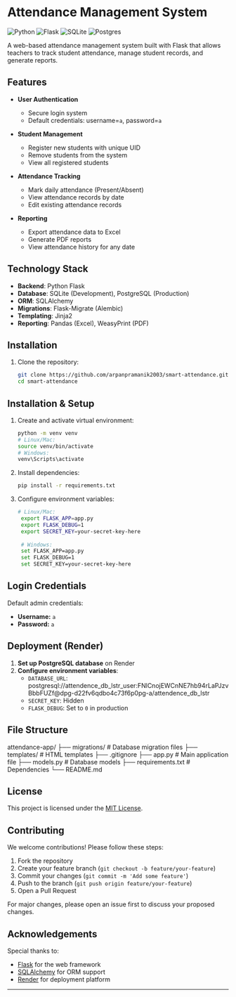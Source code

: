 # Attendance Management System

![Python](https://img.shields.io/badge/python-3670A0?style=for-the-badge&logo=python&logoColor=ffdd54)
![Flask](https://img.shields.io/badge/flask-%23000.svg?style=for-the-badge&logo=flask&logoColor=white)
![SQLite](https://img.shields.io/badge/sqlite-%2307405e.svg?style=for-the-badge&logo=sqlite&logoColor=white)
![Postgres](https://img.shields.io/badge/postgres-%23316192.svg?style=for-the-badge&logo=postgresql&logoColor=white)

A web-based attendance management system built with Flask that allows teachers to track student attendance, manage student records, and generate reports.

## Features

- **User Authentication**
  - Secure login system
  - Default credentials: username=`a`, password=`a`

- **Student Management**
  - Register new students with unique UID
  - Remove students from the system
  - View all registered students

- **Attendance Tracking**
  - Mark daily attendance (Present/Absent)
  - View attendance records by date
  - Edit existing attendance records

- **Reporting**
  - Export attendance data to Excel
  - Generate PDF reports
  - View attendance history for any date

## Technology Stack

- **Backend**: Python Flask
- **Database**: SQLite (Development), PostgreSQL (Production)
- **ORM**: SQLAlchemy
- **Migrations**: Flask-Migrate (Alembic)
- **Templating**: Jinja2
- **Reporting**: Pandas (Excel), WeasyPrint (PDF)

## Installation

1. Clone the repository:
   ```bash
   git clone https://github.com/arpanpramanik2003/smart-attendance.git
   cd smart-attendance

## Installation & Setup

1. Create and activate virtual environment:
   ```bash
   python -m venv venv
   # Linux/Mac:
   source venv/bin/activate
   # Windows:
   venv\Scripts\activate
2. Install dependencies:
   ```bash
   pip install -r requirements.txt
3. Configure environment variables:
   ```bash
   # Linux/Mac:
    export FLASK_APP=app.py
    export FLASK_DEBUG=1
    export SECRET_KEY=your-secret-key-here
    
    # Windows:
    set FLASK_APP=app.py
    set FLASK_DEBUG=1
    set SECRET_KEY=your-secret-key-here
## Login Credentials

Default admin credentials:
- **Username:** `a`
- **Password:** `a`

## Deployment (Render)

1. **Set up PostgreSQL database** on Render
2. **Configure environment variables**:
   - `DATABASE_URL`: postgresql://attendence_db_lstr_user:FNlCnojEWCnNE7hb94rLaPJzvBbbFUZf@dpg-d22fv6qdbo4c73f6p0pg-a/attendence_db_lstr
   - `SECRET_KEY`: Hidden
   - `FLASK_DEBUG`: Set to `0` in production
  
## File Structure
attendance-app/
├── migrations/          # Database migration files
├── templates/          # HTML templates
├── .gitignore
├── app.py              # Main application file
├── models.py           # Database models
├── requirements.txt    # Dependencies
└── README.md

## License

This project is licensed under the [MIT License](LICENSE).

## Contributing

We welcome contributions! Please follow these steps:  
1. Fork the repository  
2. Create your feature branch (`git checkout -b feature/your-feature`)  
3. Commit your changes (`git commit -m 'Add some feature'`)  
4. Push to the branch (`git push origin feature/your-feature`)  
5. Open a Pull Request  

For major changes, please open an issue first to discuss your proposed changes.

## Acknowledgements

Special thanks to:  
- [Flask](https://flask.palletsprojects.com/) for the web framework  
- [SQLAlchemy](https://www.sqlalchemy.org/) for ORM support  
- [Render](https://render.com/) for deployment platform  

---
